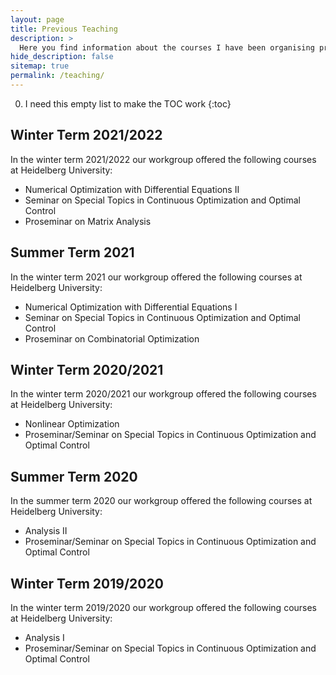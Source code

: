 ```yaml
---
layout: page
title: Previous Teaching
description: >
  Here you find information about the courses I have been organising previously.
hide_description: false
sitemap: true
permalink: /teaching/
---
```


0. I need this empty list to make the TOC work
{:toc}

## Winter Term 2021/2022

In the winter term 2021/2022 our workgroup offered the following courses at Heidelberg University: 
  - Numerical Optimization with Differential Equations II
  - Seminar on Special Topics in Continuous Optimization and Optimal Control
  - Proseminar on Matrix Analysis

## Summer Term 2021

In the winter term 2021 our workgroup offered the following courses at Heidelberg University: 
  - Numerical Optimization with Differential Equations I
  - Seminar on Special Topics in Continuous Optimization and Optimal Control
  - Proseminar on Combinatorial Optimization

## Winter Term 2020/2021

In the winter term 2020/2021 our workgroup offered the following courses at Heidelberg University: 
  - Nonlinear Optimization
  - Proseminar/Seminar on Special Topics in Continuous Optimization and Optimal Control

## Summer Term 2020

In the summer term 2020 our workgroup offered the following courses at Heidelberg University: 
  - Analysis II
  - Proseminar/Seminar on Special Topics in Continuous Optimization and Optimal Control

## Winter Term 2019/2020

In the winter term 2019/2020 our workgroup offered the following courses at Heidelberg University: 
  - Analysis I
  - Proseminar/Seminar on Special Topics in Continuous Optimization and Optimal Control
